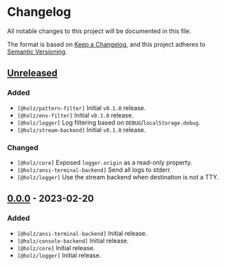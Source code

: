 # Changelog

All notable changes to this project will be documented in this file.

The format is based on [Keep a Changelog](https://keepachangelog.com/en/1.0.0/), and this project adheres to [Semantic Versioning](https://semver.org/spec/v2.0.0.html).

## [Unreleased]

### Added

- `[@holz/pattern-filter]` Initial `v0.1.0` release.
- `[@holz/env-filter]` Initial `v0.1.0` release.
- `[@holz/logger]` Log filtering based on `DEBUG`/`localStorage.debug`.
- `[@holz/stream-backend]` Initial `v0.1.0` release.

### Changed

- `[@holz/core]` Exposed `logger.origin` as a read-only property.
- `[@holz/ansi-terminal-backend]` Send all logs to stderr.
- `[@holz/logger]` Use the stream backend when destination is not a TTY.

## [0.0.0] - 2023-02-20

### Added

- `[@holz/ansi-terminal-backend]` Initial release.
- `[@holz/console-backend]` Initial release.
- `[@holz/core]` Initial release.
- `[@holz/logger]` Initial release.

[unreleased]: https://github.com/PsychoLlama/holz/compare/v0.0.0...HEAD
[0.0.0]: https://github.com/PsychoLlama/holz/releases/tag/v0.0.0
